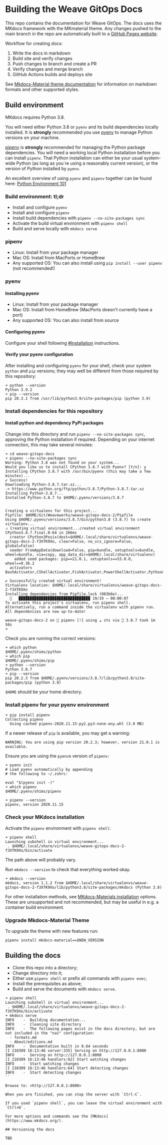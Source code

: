 # Building the Weave GitOps Docs

This repo contains the documentation for Weave GitOps.  The docs uses the MKdocs framework with the MKmaterial theme. Any changes pushed to the main branch in the repo are automatically built to a [GitHub Pages website](https://weaveworks.github.io/weave-gitops-docs/).

Workflow for creating docs:

1. Write the docs in markdown
2. Build site and verify changes
3. Push changes to branch and create a PR
4. Verify changes and merge branch
5. GitHub Actions builds and deploys site

See [Mkdocs-Material theme documentation](https://squidfunk.github.io/mkdocs-material/reference/abbreviations/) for information on markdown formats and other supported styles.

## Build environment

MKdocs requires Python 3.8.

You will need either Python 3.8 or `pyenv` and its build dependencies locally installed. It is __strongly__ recommended you use [pyenv](https://github.com/pyenv/pyenv) to manage Python versions on your machine.

[pipenv](https://docs.pipenv.org/) is __strongly__ recommended for managing the Python package dependencies. You will need a working local Python installation before you can install `pipenv`. That Python installation can either be your usual system-wide Python (as long as you´re using a reasonably current version), or the version of Python installed by `pyenv`.

An excellent overview of using `pyenv` and `pipenv` together can be found here:
[Python Environment 101](https://towardsdatascience.com/python-environment-101-1d68bda3094d)

### Build environment: tl;dr

- Install and configure `pyenv`
- Install and configure `pipenv`
- Install build dependencies with `pipenv --no-site-packages sync`
- Activate the build virtual environment with `pipenv shell`
- Build and serve locally with `mkdocs serve`

### pipenv

- Linux: Install from your package manager
- Mac OS: Install from MacPorts or HomeBrew
- Any supported OS: You can also install using `pip install --user pipenv` (not recommended!)

### pyenv

#### Installing pyenv

- Linux: Install from your package manager
- Mac OS: Install from HomeBrew (MacPorts doesn't currently have a port)
- Any supported OS: You can also install from source

#### Configuring pyenv

Configure your shell following [#Installation](https://github.com/pyenv/pyenv#installation) instructions.

#### Verify your pyenv configuration

After installing and configuring `pyenv` for your shell, check your system `python` and `pip` versions; they may well be different from those required by this repository:

```shell
➜ python --version
Python 3.9.2
➜ pip --version
pip 20.3.1 from /usr/lib/python3.9/site-packages/pip (python 3.9)
```

### Install dependencies for this repository

#### Install python and dependency PyPi packages

Change into this directory and run `pipenv --no-site-packages sync`, approving the Python installation if required. Depending on your internet connection, this may take several minutes:

```shell
➜ cd weave-gitops-docs
➜ pipenv --no-site-packages sync
Warning: Python 3.8 was not found on your system...
Would you like us to install CPython 3.8.7 with Pyenv? [Y/n]: y
Installing CPython 3.8.7 with /usr/bin/pyenv (this may take a few minutes)...
✔ Success!
Downloading Python-3.8.7.tar.xz...
-> https://www.python.org/ftp/python/3.8.7/Python-3.8.7.tar.xz
Installing Python-3.8.7...
Installed Python-3.8.7 to $HOME/.pyenv/versions/3.8.7


Creating a virtualenv for this project...
Pipfile: $HOME/Git/Weaveworks/weave-gitops-docs-2/Pipfile
Using $HOME/.pyenv/versions/3.8.7/bin/python3.8 (3.8.7) to create virtualenv...
⠴ Creating virtual environment...created virtual environment CPython3.8.7.final.0-64 in 266ms
  creator CPython3Posix(dest=$HOME/.local/share/virtualenvs/weave-gitops-docs-2-f3XTK9Xo, clear=False, no_vcs_ignore=False, global=False)
  seeder FromAppData(download=False, pip=bundle, setuptools=bundle, wheel=bundle, via=copy, app_data_dir=$HOME/.local/share/virtualenv)
    added seed packages: pip==21.0.1, setuptools==53.0.0, wheel==0.36.2
  activators BashActivator,CShellActivator,FishActivator,PowerShellActivator,PythonActivator,XonshActivator

✔ Successfully created virtual environment!
Virtualenv location: $HOME/.local/share/virtualenvs/weave-gitops-docs-2-f3XTK9Xo
Installing dependencies from Pipfile.lock (003b6e)...
  🐍   ▉▉▉▉▉▉▉▉▉▉▉▉▉▉▉▉▉▉▉▉▉▉▉▉▉▉▉▉▉▉▉▉ 19/19 — 00:00:07
To activate this project's virtualenv, run pipenv shell.
Alternatively, run a command inside the virtualenv with pipenv run.
All dependencies are now up-to-date!

weave-gitops-docs-2 on  pipenv [!] using ☁️ sts via 🐍 3.8.7 took 1m 50s
➜
```

Check you are running the correct versions:

```shell
➜ which python
$HOME/.pyenv/shims/python
➜ which pip
$HOME/.pyenv/shims/pip
➜ python --version
Python 3.8.7
➜ pip --version
pip 20.2.3 from $HOME/.pyenv/versions/3.8.7/lib/python3.8/site-packages/pip (python 3.8)
```

`$HOME` should be your home directory.

### Install pipenv for your pyenv environment

```shell
➜ pip install pipenv
Collecting pipenv
  Using cached pipenv-2020.11.15-py2.py3-none-any.whl (3.9 MB)
```

If a newer release of `pip` is available, you may get a warning:

```text
WARNING: You are using pip version 20.2.3; however, version 21.0.1 is available.
```

Ensure you are using the `pyenv`s version of `pipenv`:

```shell
➜ pyenv init
# Load pyenv automatically by appending
# the following to ~/.zshrc:

eval "$(pyenv init -)"
➜ which pipenv
$HOME/.pyenv/shims/pipenv

➜ pipenv --version
pipenv, version 2020.11.15
```

### Check your MKdocs installation

Activate the `pipenv` environment with `pipenv shell`:

```shell
➜ pipenv shell
Launching subshell in virtual environment...
 . $HOME/.local/share/virtualenvs/weave-gitops-docs-2-f3XTK9Xo/bin/activate
```

The path above will probably vary.

Run `mkdocs --version` to check that everything worked okay.

```shell
➜ mkdocs --version
mkdocs, version 1.1.2 from $HOME/.local/share/virtualenvs/weave-gitops-docs-2-f3XTK9Xo/lib/python3.8/site-packages/mkdocs (Python 3.8)
```

For other installation methods, see [MKdocs-Materials installation](https://squidfunk.github.io/mkdocs-material/getting-started/) options. These are unsupported and not recommended, but may be useful in e.g. a container build environment.

### Upgrade Mkdocs-Material Theme

To upgrade the theme with new features run:

`pipenv install mkdocs-material==$NEW_VERSION`

## Building the docs

- Clone this repo into a directory;
- Change directory into it;
- Either use `pipenv shell` or prefix all commands with `pipenv exec`;
- Install the prerequisites as above;
- Build and serve the documents with `mkdocs serve`.

```shell
➜ pipenv shell
Launching subshell in virtual environment...
 . $HOME/.local/share/virtualenvs/weave-gitops-docs-2-f3XTK9Xo/bin/activate
➜ mkdocs serve
INFO    -  Building documentation...
INFO    -  Cleaning site directory
INFO    -  The following pages exist in the docs directory, but are not included in the "nav" configuration:
  - formats.md
  - About/editions.md
INFO    -  Documentation built in 0.64 seconds
[I 210309 16:13:46 server:335] Serving on http://127.0.0.1:8000
INFO    -  Serving on http://127.0.0.1:8000
[I 210309 16:13:46 handlers:62] Start watching changes
INFO    -  Start watching changes
[I 210309 16:13:46 handlers:64] Start detecting changes
INFO    -  Start detecting changes
``

Browse to: <http://127.0.0.1:8000>

When you are finished, you can stop the server with `Ctrl-C`.

If you used `pipenv shell`, you can leave the virtual environment with `Ctrl+D`.

For more options and commands see the [MKdocs](https://www.mkdocs.org/).

## Versioning the docs

TBD
